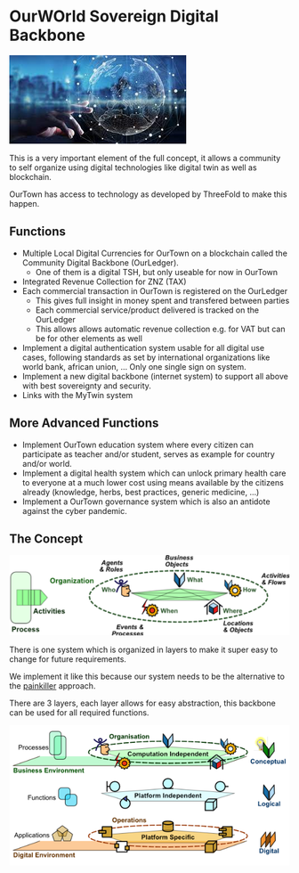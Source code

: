 # OurWOrld Sovereign Digital Backbone

![](img/ourworld_digital_ledger.png)  

This is a very important element of the full concept, it allows a community to self organize using digital technologies like digital twin as well as blockchain.

OurTown has access to technology as developed by ThreeFold to make this happen.

## Functions

- Multiple Local Digital Currencies for OurTown on a blockchain called the Community Digital Backbone (OurLedger).
    - One of them is a digital TSH, but only useable for now in OurTown
- Integrated Revenue Collection for ZNZ (TAX)
- Each commercial transaction in OurTown is registered on the OurLedger
    - This gives full insight in money spent and transfered between parties
    - Each commercial service/product delivered is tracked on the OurLedger
    - This allows allows automatic revenue collection e.g. for VAT but can be for other elements as well
- Implement a digital authentication system usable for all digital use cases, following standards as set by international organizations like world bank, african union, … Only one single sign on system.
- Implement a new digital backbone (internet system) to support all above with best sovereignty and security.
- Links with the MyTwin system

## More Advanced Functions

- Implement OurTown education system where every citizen can participate as teacher and/or student, serves as example for country and/or world.
- Implement a digital health system which can unlock primary health care to everyone at a much lower cost using means available by the citizens already (knowledge, herbs, best practices, generic medicine, …)
- Implement a OurTown governance system which is also an antidote against the cyber pandemic.

## The Concept

![](img/processes1.png)  

There is one system which is organized in layers to make it super easy to change for future requirements.

We implement it like this because our system needs to be the alternative to the [painkiller](../brave_new_world/no_pain_killer.md) approach.


There are 3 layers, each layer allows for easy abstraction, this backbone can be used for all required functions.

![](img/processes2.png)  